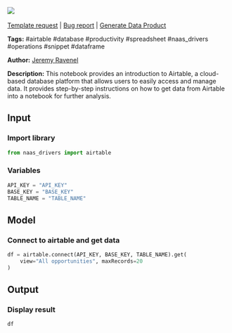 <a href="https://app.naas.ai/user-redirect/naas/downloader?url=https://raw.githubusercontent.com/jupyter-naas/awesome-notebooks/master/Airtable/Airtable_Get_data.ipynb" target="_parent"><img src="https://naasai-public.s3.eu-west-3.amazonaws.com/open_in_naas.svg"/></a><br><br><a href="https://github.com/jupyter-naas/awesome-notebooks/issues/new?assignees=&labels=&template=template-request.md&title=Tool+-+Action+of+the+notebook+">Template request</a> | <a href="https://github.com/jupyter-naas/awesome-notebooks/issues/new?assignees=&labels=bug&template=bug_report.md&title=Airtable+-+Get+data:+Error+short+description">Bug report</a> | <a href="https://app.naas.ai/user-redirect/naas/downloader?url=https://raw.githubusercontent.com/jupyter-naas/awesome-notebooks/master/Naas/Naas_Start_data_product.ipynb" target="_parent">Generate Data Product</a>

**Tags:** #airtable #database #productivity #spreadsheet #naas_drivers #operations #snippet #dataframe

**Author:** [Jeremy Ravenel](https://www.linkedin.com/in/ACoAAAJHE7sB5OxuKHuzguZ9L6lfDHqw--cdnJg/)

**Description:** This notebook provides an introduction to Airtable, a cloud-based database platform that allows users to easily access and manage data. It provides step-by-step instructions on how to get data from Airtable into a notebook for further analysis.

## Input

### Import library


```python
from naas_drivers import airtable
```

### Variables


```python
API_KEY = "API_KEY"
BASE_KEY = "BASE_KEY"
TABLE_NAME = "TABLE_NAME"
```

## Model

### Connect to airtable and get data


```python
df = airtable.connect(API_KEY, BASE_KEY, TABLE_NAME).get(
    view="All opportunities", maxRecords=20
)
```

## Output

### Display result


```python
df
```
